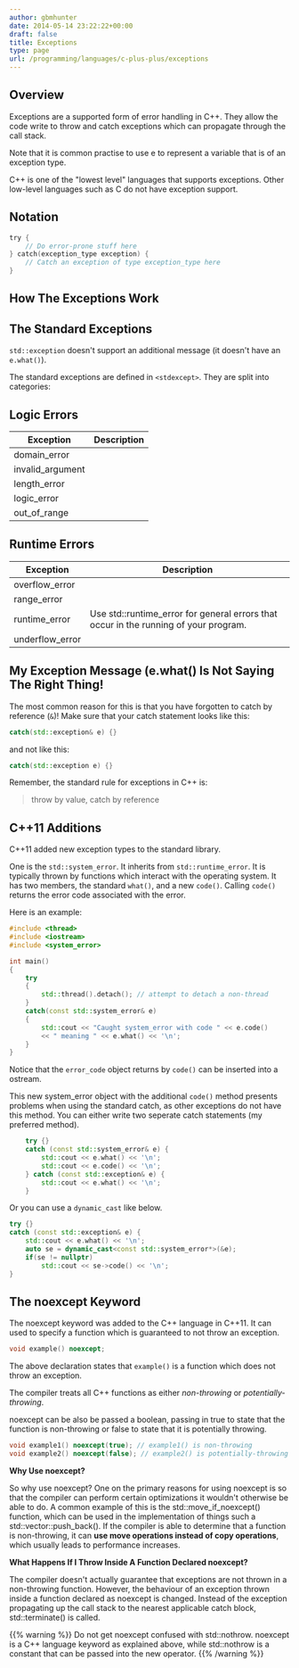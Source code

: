 ```yaml
---
author: gbmhunter
date: 2014-05-14 23:22:22+00:00
draft: false
title: Exceptions
type: page
url: /programming/languages/c-plus-plus/exceptions
---
```


## Overview

Exceptions are a supported form of error handling in C++. They allow the code write to throw and catch exceptions which can propagate through the call stack.

Note that it is common practise to use e to represent a variable that is of an exception type.

C++ is one of the "lowest level" languages that supports exceptions. Other low-level languages such as C do not have exception support.

## Notation

```c    
try {
	// Do error-prone stuff here
} catch(exception_type exception) {
	// Catch an exception of type exception_type here
}
```    

## How The Exceptions Work

## The Standard Exceptions

`std::exception` doesn't support an additional message (it doesn't have an `e.what()`).

The standard exceptions are defined in `<stdexcept>`. They are split into categories:

## Logic Errors

<table>
	<thead>
		<tr>
			<th>Exception</th>
			<th>Description</th>
		</tr>
	</thead>
<tbody>
<tr>
<td >domain_error
</td>

<td >
</td>
</tr>
<tr >

<td >invalid_argument
</td>

<td >
</td>
</tr>
<tr >

<td >length_error
</td>

<td >
</td>
</tr>
<tr >

<td >logic_error
</td>

<td >
</td>
</tr>
<tr >

<td >out_of_range
</td>

<td >
</td>
</tr>
</tbody>
</table>

## Runtime Errors


<table >
	<thead>
		<tr>
			<th>Exception</th>
			<th>Description</th>
		</tr>
	</thead>
<tbody >
<tr >

<td >overflow_error
</td>

<td >
</td>
</tr>
<tr >

<td >range_error
</td>

<td >
</td>
</tr>
<tr >

<td >runtime_error
</td>

<td >Use std::runtime_error for general errors that occur in the running of your program.
</td>
</tr>
<tr >

<td >underflow_error
</td>

<td >
</td>
</tr>
</tbody>
</table>

## My Exception Message (e.what() Is Not Saying The Right Thing!

The most common reason for this is that you have forgotten to catch by reference (`&`)! Make sure that your catch statement looks like this:

```c++    
catch(std::exception& e) {}
```    

and not like this:

```c++    
catch(std::exception e) {}
```    

Remember, the standard rule for exceptions in C++ is:
 
> throw by value, catch by reference

## C++11 Additions

C++11 added new exception types to the standard library.

One is the `std::system_error`. It inherits from `std::runtime_error`. It is typically thrown by functions which interact with the operating system. It has two members, the standard `what()`, and a new `code()`. Calling `code()` returns the error code associated with the error.

Here is an example:

```c++    
#include <thread>
#include <iostream>
#include <system_error>

int main()
{
	try
	{
		std::thread().detach(); // attempt to detach a non-thread
	}
	catch(const std::system_error& e)
	{
		std::cout << "Caught system_error with code " << e.code() 
		<< " meaning " << e.what() << '\n';
	}
}
```
   
Notice that the `error_code` object returns by `code()` can be inserted into a ostream.

This new system_error object with the additional `code()` method presents problems when using the standard catch, as other exceptions do not have this method. You can either write two seperate catch statements (my preferred method).

```c++    
    try {}
    catch (const std::system_error& e) {
        std::cout << e.what() << '\n';
        std::cout << e.code() << '\n';
    } catch (const std::exception& e) {
        std::cout << e.what() << '\n'; 
    }
```

Or you can use a `dynamic_cast` like below.

```c++   
try {}
catch (const std::exception& e) {
	std::cout << e.what() << '\n';
	auto se = dynamic_cast<const std::system_error*>(&e);
	if(se != nullptr)
		std::cout << se->code() << '\n';
}
```

## The noexcept Keyword

The noexcept keyword was added to the C++ language in C++11. It can used to specify a function which is guaranteed to not throw an exception.

```c++    
void example() noexcept;
```

The above declaration states that `example()` is a function which does not throw an exception.

The compiler treats all C++ functions as either _non-throwing_ or _potentially-throwing_.

noexcept can be also be passed a boolean, passing in true to state that the function is non-throwing or false to state that it is potentially throwing.

```c++    
void example1() noexcept(true); // example1() is non-throwing
void example2() noexcept(false); // example2() is potentially-throwing
```

**Why Use noexcept?**

So why use noexcept? One on the primary reasons for using noexcept is so that the compiler can perform certain optimizations it wouldn't otherwise be able to do. A common example of this is the std::move_if_noexcept() function, which can be used in the implementation of things such a std::vector<T>::push_back(). If the compiler is able to determine that a function is non-throwing, it can **use move operations instead of copy operations**, which usually leads to performance increases.

**What Happens If I Throw Inside A Function Declared noexcept?**

The compiler doesn't actually guarantee that exceptions are not thrown in a non-throwing function. However, the behaviour of an exception thrown inside a function declared as noexcept is changed. Instead of the exception propagating up the call stack to the nearest applicable catch block, std::terminate() is called.

{{% warning %}}
Do not get noexcept confused with std::nothrow. noexcept is a C++ language keyword as explained above, while std::nothrow is a constant that can be passed into the new operator.
{{% /warning %}}
